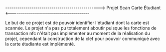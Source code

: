 -----------------------------------------------> Projet Scan Carte Étudiant <---------------------------------------

Le but de ce projet est de pouvoir identifier l'étudiant dont la carte est scannée. 
Le projet n'a pas pu totalement aboutir puisque les fonctions de transaction nfc n'était pas implémenter au moment de la
réalisation du projet, cependant la construction de la clef pour pouvoir communiqué avec la carte étudiante est implémenté. 
